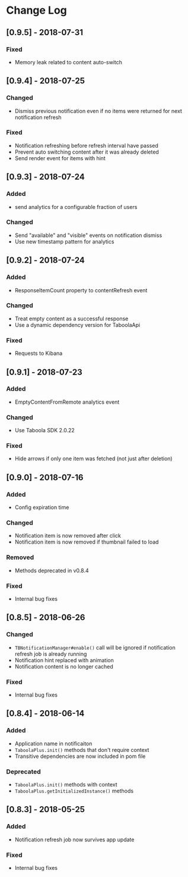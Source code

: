 # Change Log


## [0.9.5] - 2018-07-31
### Fixed
- Memory leak related to content auto-switch

## [0.9.4] - 2018-07-25
### Changed
- Dismiss previous notification even if no items were returned for next notification refresh

### Fixed
- Notification refreshing before refresh interval have passed
- Prevent auto switching content after it was already deleted
- Send render event for items with hint

## [0.9.3] - 2018-07-24
### Added
- send analytics for a configurable fraction of users

### Changed
- Send "available" and "visible" events on notification dismiss
- Use new timestamp pattern for analytics

## [0.9.2] - 2018-07-24
### Added
- ResponseItemCount property to contentRefresh event

### Changed
- Treat empty content as a successful response
- Use a dynamic dependency version for TaboolaApi

### Fixed
- Requests to Kibana

## [0.9.1] - 2018-07-23
### Added
- EmptyContentFromRemote analytics event

### Changed
- Use Taboola SDK 2.0.22

### Fixed
- Hide arrows if only one item was fetched (not just after deletion)

## [0.9.0] - 2018-07-16
### Added
- Config expiration time

### Changed
- Notification item is now removed after click
- Notification item is now removed if thumbnail failed to load

### Removed
- Methods deprecated in v0.8.4

### Fixed
- Internal bug fixes

## [0.8.5] - 2018-06-26
### Changed
- `TBNotificationManager#enable()` call will be ignored if notification refresh job is already running
- Notification hint replaced with animation
- Notification content is no longer cached

### Fixed
- Internal bug fixes

## [0.8.4] - 2018-06-14
### Added
- Application name in notificaiton
- `TaboolaPlus.init()` methods that don't require context
- Transitive dependencies are now included in pom file

### Deprecated
- `TaboolaPlus.init()` methods with context
- `TaboolaPlus.getInitializedInstance()` methods

## [0.8.3] - 2018-05-25
### Added
- Notification refresh job now survives app update

### Fixed
- Internal bug fixes
